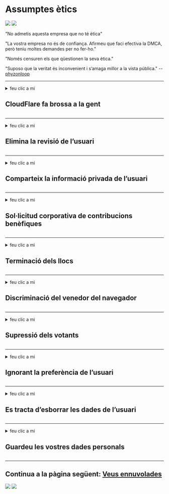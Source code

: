 # Assumptes ètics

![](https://codeberg.org/crimeflare/cloudflare-tor/media/branch/master/image/itsreallythatbad.jpg)
![](https://codeberg.org/crimeflare/cloudflare-tor/media/branch/master/image/telegram/c81238387627b4bfd3dcd60f56d41626.jpg)

"No admetis aquesta empresa que no té ètica"

"La vostra empresa no és de confiança. Afirmeu que faci efectiva la DMCA, però teniu moltes demandes per no fer-ho."

"Només censuren els que qüestionen la seva ètica."

"Suposo que la veritat és inconvenient i s’amaga millor a la vista pública."  -- [phyzonloop](https://twitter.com/phyzonloop)


---


<details>
<summary>feu clic a mi

## CloudFlare fa brossa a la gent
</summary>


Cloudflare envia correus electrònics de correu brossa a usuaris que no siguin Cloudflare.

- Envia només correus electrònics als subscriptors que hagin participat
- Quan l'usuari digui "aturar", deixi d'enviar correu electrònic

És tan senzill. Però a Cloudflare no li importa.
Cloudflare va dir que l'ús del seu servei pot detenir tots els spammers o atacants.
Com podem aturar Cloudflare sense activar Cloudflare?


| 🖼 | 🖼 |
| --- | --- |
| ![](https://codeberg.org/crimeflare/cloudflare-tor/media/branch/master/image/cfspam01.jpg) | ![](https://codeberg.org/crimeflare/cloudflare-tor/media/branch/master/image/cfspam03.jpg) |
| ![](https://codeberg.org/crimeflare/cloudflare-tor/media/branch/master/image/cfspam02.jpg) | ![](https://codeberg.org/crimeflare/cloudflare-tor/media/branch/master/image/cfspambrittany.jpg)<br>![](https://codeberg.org/crimeflare/cloudflare-tor/media/branch/master/image/cfspamtwtr.jpg) |

</details>

---

<details>
<summary>feu clic a mi

## Elimina la revisió de l’usuari
</summary>


Ressenyes negatives sobre el censor del núvol de núvols.
Si publiqueu un text anti-Cloudflare a Twitter, podeu rebre una resposta de l'empleat de Cloudflare amb el missatge "No, no ho és".
Si publiqueu una revisió negativa en qualsevol lloc de revisió, provaran de censurar-la.


| 🖼 | 🖼 |
| --- | --- |
| ![](https://codeberg.org/crimeflare/cloudflare-tor/media/branch/master/image/cfcenrev_01.jpg)<br>![](https://codeberg.org/crimeflare/cloudflare-tor/media/branch/master/image/cfcenrev_02.jpg) | ![](https://codeberg.org/crimeflare/cloudflare-tor/media/branch/master/image/cfcenrev_03.jpg) |

</details>

---

<details>
<summary>feu clic a mi

## Comparteix la informació privada de l’usuari
</summary>


Cloudflare té un gran problema d'assetjament.
Cloudflare comparteix informació personal dels que es queixen de llocs allotjats.
De vegades us demanen que proporcioneu la vostra identificació real.
Si no voleu ser assetjat, agredit, assassinat o assassinat, és millor mantenir-se fora dels llocs web de Cloudflared.


| 🖼 | 🖼 |
| --- | --- |
| ![](https://codeberg.org/crimeflare/cloudflare-tor/media/branch/master/image/cfdox_what.jpg) | ![](https://codeberg.org/crimeflare/cloudflare-tor/media/branch/master/image/cfdox_swat.jpg) |
| ![](https://codeberg.org/crimeflare/cloudflare-tor/media/branch/master/image/cfdox_kill.jpg) | ![](https://codeberg.org/crimeflare/cloudflare-tor/media/branch/master/image/cfdox_threat.jpg) |
| ![](https://codeberg.org/crimeflare/cloudflare-tor/media/branch/master/image/cfdox_dox.jpg) | ![](https://codeberg.org/crimeflare/cloudflare-tor/media/branch/master/image/cfdox_ex1.jpg)<br>![](https://codeberg.org/crimeflare/cloudflare-tor/media/branch/master/image/cfdox_ex2.jpg) |

</details>

---

<details>
<summary>feu clic a mi

## Sol·licitud corporativa de contribucions benèfiques
</summary>


CloudFlare demana aportacions benèfiques.
És bastant horrible que una corporació nord-americana sol·liciti caritat al costat d’organitzacions sense ànim de lucre que tinguin bons motius.
Si us agrada bloquejar la gent o perdre el temps d’altres persones, potser voldreu demanar algunes pizzes per als empleats de Cloudflare.


![](https://codeberg.org/crimeflare/cloudflare-tor/media/branch/master/image/cfdonate.jpg)

</details>

---

<details>
<summary>feu clic a mi

## Terminació dels llocs
</summary>


Què fareu si el vostre lloc baixa de sobte?
Hi ha informes que Cloudflare suprimeix la configuració de l’usuari o s’atura el servei sense cap avís, en silenci.
Us suggerim que trobeu un proveïdor millor.

![](https://codeberg.org/crimeflare/cloudflare-tor/media/branch/master/image/cftmnt.jpg)

</details>

---

<details>
<summary>feu clic a mi

## Discriminació del venedor del navegador
</summary>


CloudFlare proporciona un tractament preferent als que utilitzen Firefox mentre que proporciona un tractament hostil als usuaris que no siguin Tor-Browser sobre Tor.
Els usuaris de Tor dels quals es neguen amb raó a executar javascript no gratuït, també reben un tractament hostil.
Aquesta desigualtat d’accés és un abús de neutralitat de la xarxa i un abús de poder.

![](https://codeberg.org/crimeflare/cloudflare-tor/media/branch/master/image/browdifftbcx.gif)

- Esquerra: Tor Browser, dreta: Chrome. La mateixa adreça IP.

![](https://codeberg.org/crimeflare/cloudflare-tor/media/branch/master/image/browserdiff.jpg)

- A l'esquerra: desactivat el navegador Javascript de Tor, activat la galeta
- Dreta: Chrome activat, Javascript desactivat

![](https://codeberg.org/crimeflare/cloudflare-tor/media/branch/master/image/cfsiryoublocked.jpg)

- QuteBrowser (navegador menor) sense Tor (IP de Clearnet)

| ***Navegador*** | ***Tractament d'accés*** |
| --- | --- |
| Tor Browser (Javascript està activat) | accés permès |
| Firefox (Javascript està activat) | accés degradat |
| Chromium (Javascript està activat) | accés degradat |
| Chromium or Firefox (Javascript està desactivat) | accés denegat |
| Chromium or Firefox (Cookie desactivada) | accés denegat |
| QuteBrowser | accés denegat |
| lynx | accés denegat |
| w3m | accés denegat |
| wget | accés denegat |


Per què no utilitzar el botó d'àudio per resoldre un repte fàcil?

Sí, hi ha un botó d'àudio, però no sempre funciona amb Tor.
Rebreu aquest missatge quan el feu clic:

```
Torna-ho a provar més tard
És possible que l’ordinador o la xarxa envieu consultes automatitzades.
Per protegir els nostres usuaris, no podem processar la vostra sol·licitud ara mateix.
Per a més detalls, visiteu la nostra pàgina d’ajuda
```

</details>

---

<details>
<summary>feu clic a mi

## Supressió dels votants
</summary>


Els electors dels estats nord-americans es registren per votar en última instància a través del lloc web del secretari d'estat a l'estat de residència.
Les oficines de secretaria d'estat controlades pels republicans participen en la supressió dels votants mitjançant la representació del lloc web del secretari d'estat a través de Cloudflare.
El tracte hostil de Cloudflare als usuaris de Tor, la seva posició MITM com a punt global de vigilància global i el seu paper perjudicial en general fa que els electors potencials siguin reticents a registrar-se.
Els liberals, en particular, acostumen a adoptar la privadesa.
Els formularis d’inscripció dels votants recopilen informació sensible sobre l’inclinació política d’un elector, l’adreça física personal, el número de seguretat social i la data de naixement.
La majoria dels estats només fan públic un subconjunt d'aquesta informació, però Cloudflare veu tota aquesta informació quan algú es registra per votar.

Tingueu en compte que el registre en paper no defuig Cloudflare perquè el secretari dels treballadors del personal d'entrada de dades estatals probablement usarà el lloc web Cloudflare per introduir les dades.

| 🖼 | 🖼 |
| --- | --- |
| ![](https://codeberg.org/crimeflare/cloudflare-tor/media/branch/master/image/cfvotm_01.jpg) | ![](https://codeberg.org/crimeflare/cloudflare-tor/media/branch/master/image/cfvotm_02.jpg) |

- Change.org és un lloc web famós per recollir vots i prendre mesures.
“la gent de tot arreu inicia campanyes, mobilitza partidaris i treballa amb els responsables de decisió per impulsar solucions.”
Malauradament, moltes persones no poden veure en absolut change.org a causa de l’agressiu filtre de Cloudflare.
Se’ls està bloquejant de signar la petició, excloent-los així d’un procés democràtic.
L'ús d'altres plataformes no ennuvolades com OpenPetition ajuda a solucionar el problema.

| 🖼 | 🖼 |
| --- | --- |
| ![](https://codeberg.org/crimeflare/cloudflare-tor/media/branch/master/image/changeorgasn.jpg) | ![](https://codeberg.org/crimeflare/cloudflare-tor/media/branch/master/image/changeorgtor.jpg) |

- El "Projecte Ateneu" de Cloudflare ofereix una protecció gratuïta a nivell d'empresa als llocs web de les eleccions locals i estatals.
Van dir que "els seus electors poden accedir a informació electoral i el registre de votants", però això és mentida, perquè moltes persones no poden navegar pel lloc en absolut.

</details>

---

<details>
<summary>feu clic a mi

## Ignorant la preferència de l’usuari
</summary>


Si desactiveu alguna cosa, espereu que no rebeu cap missatge de correu electrònic al respecte.
Cloudflare ignora les preferències de l’usuari i comparteix les dades amb empreses de tercers sense el consentiment del client.
Si feu servir el seu pla gratuït, de vegades us envien un missatge de correu electrònic per demanar-vos que compreu subscripció mensual.

![](https://codeberg.org/crimeflare/cloudflare-tor/media/branch/master/image/cfviopl_tp.jpg)

</details>

---

<details>
<summary>feu clic a mi

## Es tracta d’esborrar les dades de l’usuari
</summary>


Segons aquest bloc del client d’ex-cloudflare, Cloudflare té la intenció de suprimir els comptes.
Actualment, moltes empreses mantenen les vostres dades després de tancar o treure el compte.
La majoria de bones empreses en mencionen la seva política de privadesa.
Flama de núvols? No.

```
2019-08-05 CloudFlare em va enviar la confirmació d'haver tret el meu compte.
2019-10-02 He rebut un correu electrònic de CloudFlare "perquè sóc client"
```

Cloudflare no coneixia la paraula "eliminar".
Si realment s’elimina, per què aquest ex-client ha rebut un correu electrònic?
També va mencionar que la política de privadesa de Cloudflare no en menciona.

```
La nova política de privadesa no fa esment de la conservació de dades durant un any.
```

![](https://codeberg.org/crimeflare/cloudflare-tor/media/branch/master/image/cfviopl_notdel.jpg)

Com pot confiar en Cloudflare si la seva política de privadesa és una LIE?

</details>

---

<details>
<summary>feu clic a mi

## Guardeu les vostres dades personals
</summary>


Suprimir el compte Cloudflare és difícil.

```
Envieu un bitllet d’assistència mitjançant la categoria "Compte",
i sol·liciteu la supressió del compte al cos del missatge.
No heu de tenir dominis ni targetes de crèdit adjunts al vostre compte abans de sol·licitar la supressió.
```

Rebreu aquest correu electrònic de confirmació.

![](https://codeberg.org/crimeflare/cloudflare-tor/media/branch/master/image/cf_deleteandkeep.jpg)

"Hem començat a processar la sol·licitud de supressió", però "Continuarem emmagatzemant la informació personal".

Pot "confiar" en això?

</details>

---

## Continua a la pàgina següent:   [Veus ennuvolades](../PEOPLE.md)

![](https://codeberg.org/crimeflare/cloudflare-tor/media/branch/master/image/freemoldybread.jpg)
![](https://codeberg.org/crimeflare/cloudflare-tor/media/branch/master/image/cfisnotanoption.jpg)
